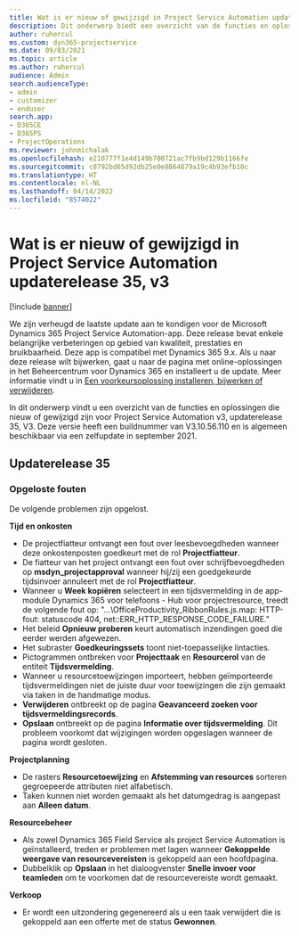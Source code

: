 ```yaml
---
title: Wat is er nieuw of gewijzigd in Project Service Automation updaterelease 35, v3
description: Dit onderwerp biedt een overzicht van de functies en oplossingen die beschikbaar zijn in Update-versie 35, V3 van Microsoft Dynamics 365 Project Service Automation.
author: ruhercul
ms.custom: dyn365-projectservice
ms.date: 09/03/2021
ms.topic: article
ms.author: ruhercul
audience: Admin
search.audienceType:
- admin
- customizer
- enduser
search.app:
- D365CE
- D365PS
- ProjectOperations
ms.reviewer: johnmichalak
ms.openlocfilehash: e210777f1e4d149b700721ac7fb9bd129b1166fe
ms.sourcegitcommit: c0792bd65d92db25e0e8864879a19c4b93efb10c
ms.translationtype: HT
ms.contentlocale: nl-NL
ms.lasthandoff: 04/14/2022
ms.locfileid: "8574022"
---
```

# <a name="whats-new-or-changed-in-project-service-automation-update-release-35-v3"></a>Wat is er nieuw of gewijzigd in Project Service Automation updaterelease 35, v3

[!include [banner](../includes/psa-now-project-operations.md)]

We zijn verheugd de laatste update aan te kondigen voor de Microsoft Dynamics 365 Project Service Automation-app. Deze release bevat enkele belangrijke verbeteringen op gebied van kwaliteit, prestaties en bruikbaarheid. Deze app is compatibel met Dynamics 365 9.x. Als u naar deze release wilt bijwerken, gaat u naar de pagina met online-oplossingen in het Beheercentrum voor Dynamics 365 en installeert u de update. Meer informatie vindt u in [Een voorkeursoplossing installeren, bijwerken of verwijderen](/power-platform/admin/install-remove-preferred-solution).

In dit onderwerp vindt u een overzicht van de functies en oplossingen die nieuw of gewijzigd zijn voor Project Service Automation v3, updaterelease 35, V3. Deze versie heeft een buildnummer van V3.10.56.110 en is algemeen beschikbaar via een zelfupdate in september 2021.

## <a name="update-release-35"></a>Updaterelease 35

### <a name="bug-fixes"></a>Opgeloste fouten

De volgende problemen zijn opgelost.

**Tijd en onkosten**

- De projectfiatteur ontvangt een fout over leesbevoegdheden wanneer deze onkostenposten goedkeurt met de rol **Projectfiatteur**.
- De fiatteur van het project ontvangt een fout over schrijfbevoegdheden op **msdyn_projectapproval** wanneer hij/zij een goedgekeurde tijdsinvoer annuleert met de rol **Projectfiatteur**.
- Wanneer u **Week kopiëren** selecteert in een tijdsvermelding in de app-module Dynamics 365 voor telefoons - Hub voor projectresource, treedt de volgende fout op: "...\OfficeProductivity_RibbonRules.js.map: HTTP-fout: statuscode 404, net::ERR_HTTP_RESPONSE_CODE_FAILURE."
- Het beleid **Opnieuw proberen** keurt automatisch inzendingen goed die eerder werden afgewezen.
- Het subraster **Goedkeuringssets** toont niet-toepasselijke lintacties.
- Pictogrammen ontbreken voor **Projecttaak** en **Resourcerol** van de entiteit **Tijdsvermelding**.
- Wanneer u resourcetoewijzingen importeert, hebben geïmporteerde tijdsvermeldingen niet de juiste duur voor toewijzingen die zijn gemaakt via taken in de handmatige modus.
- **Verwijderen** ontbreekt op de pagina **Geavanceerd zoeken voor tijdsvermeldingsrecords**.
- **Opslaan** ontbreekt op de pagina **Informatie over tijdsvermelding**. Dit probleem voorkomt dat wijzigingen worden opgeslagen wanneer de pagina wordt gesloten.

**Projectplanning**

- De rasters **Resourcetoewijzing** en **Afstemming van resources** sorteren gegroepeerde attributen niet alfabetisch.
- Taken kunnen niet worden gemaakt als het datumgedrag is aangepast aan **Alleen datum**.

**Resourcebeheer**

- Als zowel Dynamics 365 Field Service als project Service Automation is geïnstalleerd, treden er problemen met lagen wanneer **Gekoppelde weergave van resourcevereisten** is gekoppeld aan een hoofdpagina.
- Dubbelklik op **Opslaan** in het dialoogvenster **Snelle invoer voor teamleden** om te voorkomen dat de resourcevereiste wordt gemaakt.

**Verkoop**

- Er wordt een uitzondering gegenereerd als u een taak verwijdert die is gekoppeld aan een offerte met de status **Gewonnen**.
